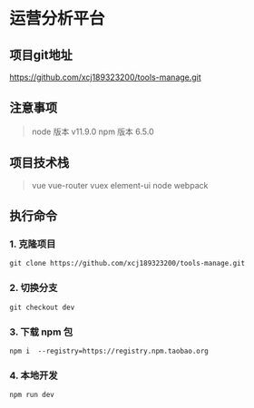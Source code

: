 # 运营分析平台

## 项目git地址
https://github.com/xcj189323200/tools-manage.git

## 注意事项

> node 版本 v11.9.0
> npm 版本 6.5.0

## 项目技术栈

> vue vue-router vuex element-ui node webpack

## 执行命令

### 1. 克隆项目
```
git clone https://github.com/xcj189323200/tools-manage.git
```
### 2. 切换分支
```
git checkout dev
```
### 3. 下载 npm 包
```
npm i  --registry=https://registry.npm.taobao.org
```
### 4. 本地开发
```
npm run dev
```
